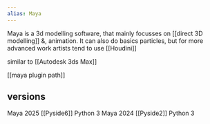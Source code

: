 ```yaml
---
alias: Maya
---
```

Maya is a 3d modelling software, that mainly focusses on [[direct 3D modelling]] &, animation. It can also do basics particles, but for more advanced work artists tend to use [[Houdini]]

similar to [[Autodesk 3ds Max]]

[[maya plugin path]]

## versions
Maya 2025 [[Pyside6]] Python 3
Maya 2024 [[Pyside2]] Python 3